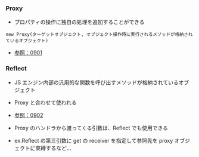### Proxy

- プロパティの操作に独自の処理を追加することができる

```
new Proxy(ターゲットオブジェクト, オブジェクト操作時に実行されるメソッドが格納されているオブジェクト)
```

- [参照：0901](0901/main.js)

### Reflect

- JS エンジン内部の汎用的な関数を呼び出すメソッドが格納されているオブジェクト
- Proxy と合わせて使われる
- [参照：0902](0902/main.js)

- Proxy のハンドラから渡ってくる引数は、Reflect でも使用できる
- ex.Reflect の第三引数に get の receiver を指定して参照先を proxy オブジェクトに束縛するなど...
